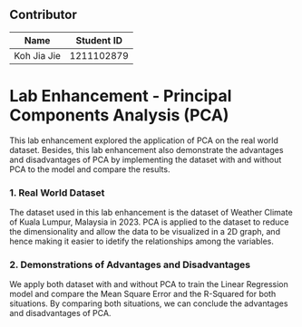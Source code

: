 ## Contributor
|         Name          | Student ID |
|-----------------------|------------|
| Koh Jia Jie           | 1211102879 |

# Lab Enhancement - Principal Components Analysis (PCA)

This lab enhancement explored the application of PCA on the real world dataset. Besides, this lab enhancement also demonstrate the advantages and disadvantages of PCA by implementing the dataset with and without PCA to the model and compare the results.

### 1. Real World Dataset

The dataset used in this lab enhancement is the dataset of Weather Climate of Kuala Lumpur, Malaysia in 2023. PCA is applied to the dataset to reduce the dimensionality and allow the data to be visualized in a 2D graph, and hence making it easier to idetify the relationships among the variables.

### 2. Demonstrations of Advantages and Disadvantages

We apply both dataset with and without PCA to train the Linear Regression model and compare the Mean Square Error and the R-Squared for both situations. By comparing both situations, we can conclude the advantages and disadvantages of PCA.
